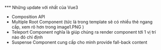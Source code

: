 *** Những update với nhất của Vue3
- Composition API
- Multiple Root Component (tức là trong template sẽ có nhiều thẻ ngang cấp, xem rõ hơn trong image1.PNG )
- Teleport Component nghĩa là giúp chúng ra render component tới 1 vị trí nào đó chỉ định
- Suspense Component cung cấp cho mình provide fall-back content